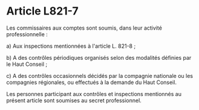 # Article L821-7

Les commissaires aux comptes sont soumis, dans leur activité professionnelle :

a) Aux inspections mentionnées à l'article L. 821-8 ;

b) A des contrôles périodiques organisés selon des modalités définies par le Haut Conseil ;

c) A des contrôles occasionnels décidés par la compagnie nationale ou les compagnies régionales, ou effectués à la demande du Haut Conseil.

Les personnes participant aux contrôles et inspections mentionnés au présent article sont soumises au secret professionnel.
